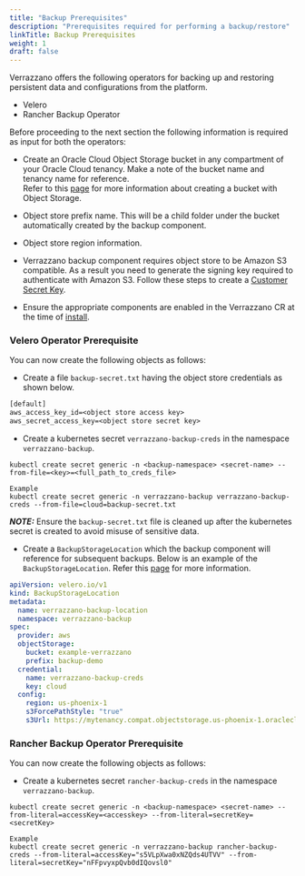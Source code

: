 ```yaml
---
title: "Backup Prerequisites"
description: "Prerequisites required for performing a backup/restore"
linkTitle: Backup Prerequisites
weight: 1
draft: false
---
```


Verrazzano offers the following operators for backing up and restoring persistent data and configurations from the platform. 

- Velero 
- Rancher Backup Operator

Before proceeding to the next section the following information is required as input for both the operators:

- Create an Oracle Cloud Object Storage bucket in any compartment of your Oracle Cloud tenancy. Make a note of the bucket name and tenancy name for reference.  
  Refer to this [page](https://docs.oracle.com/en-us/iaas/Content/Object/Tasks/managingbuckets.htm#usingconsole) for more information about creating a bucket with Object Storage.

- Object store prefix name. This will be a child folder under the bucket automatically created by the backup component.

- Object store region information.

- Verrazzano backup component requires object store to be Amazon S3 compatible. As a result you need to generate the signing key required to authenticate with Amazon S3.
  Follow these steps to create a [Customer Secret Key](https://docs.oracle.com/en-us/iaas/Content/Identity/Tasks/managingcredentials.htm#To4).

- Ensure the appropriate components are enabled in the Verrazzano CR at the time of [install](/docs/setup/backup/installation/#backup-component-installation).
 

### Velero Operator Prerequisite

You can now create the following objects as follows:

- Create a file `backup-secret.txt` having the object store credentials as shown below.

```backup-secret.txt
[default]
aws_access_key_id=<object store access key>
aws_secret_access_key=<object store secret key>
```

- Create a kubernetes secret `verrazzano-backup-creds` in the namespace `verrazzano-backup`.

```
kubectl create secret generic -n <backup-namespace> <secret-name> --from-file=<key>=<full_path_to_creds_file>

Example 
kubectl create secret generic -n verrazzano-backup verrazzano-backup-creds --from-file=cloud=backup-secret.txt
```

**_NOTE:_** Ensure the `backup-secret.txt` file is cleaned up after the kubernetes secret is created to avoid misuse of sensitive data.

- Create a `BackupStorageLocation` which the backup component will reference for subsequent backups. Below is an example of the `BackupStorageLocation`.
  Refer this [page](https://velero.io/docs/v1.8/api-types/backupstoragelocation/) for more information.

```yaml
apiVersion: velero.io/v1
kind: BackupStorageLocation
metadata:
  name: verrazzano-backup-location
  namespace: verrazzano-backup
spec:
  provider: aws
  objectStorage:
    bucket: example-verrazzano
    prefix: backup-demo
  credential:
    name: verrazzano-backup-creds
    key: cloud
  config:
    region: us-phoenix-1
    s3ForcePathStyle: "true"
    s3Url: https://mytenancy.compat.objectstorage.us-phoenix-1.oraclecloud.com
```

### Rancher Backup Operator Prerequisite

You can now create the following objects as follows:

- Create a kubernetes secret `rancher-backup-creds` in the namespace `verrazzano-backup`.

```
kubectl create secret generic -n <backup-namespace> <secret-name> --from-literal=accessKey=<accesskey> --from-literal=secretKey=<secretKey>

Example 
kubectl create secret generic -n verrazzano-backup rancher-backup-creds --from-literal=accessKey="s5VLpXwa0xNZQds4UTVV" --from-literal=secretKey="nFFpvyxpQvb0dIQovsl0"
```

